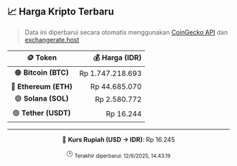 

<!-- HARGA_KRIPTO -->
## 📈 Harga Kripto Terbaru

> Data ini diperbarui secara otomatis menggunakan [CoinGecko API](https://www.coingecko.com/) dan [exchangerate.host](https://exchangerate.host/)

<div align="center">

| 🪙 Token | 💰 Harga (IDR) |
|:------:|---------------:|
| 🟠 **Bitcoin (BTC)**   | Rp 1.747.218.693 |
| 🔵 **Ethereum (ETH)**  | Rp 44.685.070 |
| 🟣 **Solana (SOL)**    | Rp 2.580.772 |
| 🟢 **Tether (USDT)**   | Rp 16.244 |

---

💱 **Kurs Rupiah (USD → IDR)**: Rp 16.245

🕒 <sub>Terakhir diperbarui: 12/6/2025, 14.43.19</sub>

</div>
<!-- /HARGA_KRIPTO -->